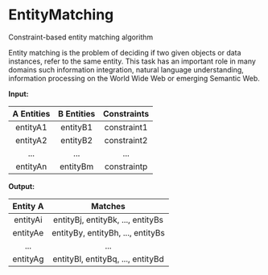# EntityMatching
Constraint-based entity matching algorithm

Entity matching is the problem of deciding if two given objects or data instances,
refer to the same entity. This task has an important role in many domains such
information integration, natural language understanding, information processing
on the World Wide Web or emerging Semantic Web.

__**Input:**__

| A Entities    | B Entities    | Constraints |
|:------------: |:-------------:| :----------:|
| entityA1      | entityB1      | constraint1 |
| entityA2      | entityB2      | constraint2 |
| ...           | ...           |    ...      |
| entityAn      | entityBm      | constraintp |


__**Output:**__

| Entity A    | Matches                          |
|:----------: |:--------------------------------:|
| entityAi    | entityBj, entityBk, ..., entityBs|
| entityAe    | entityBy, entityBh, ..., entityBs|
| ...         | ...                              |
| entityAg    | entityBl, entityBq, ..., entityBd|

